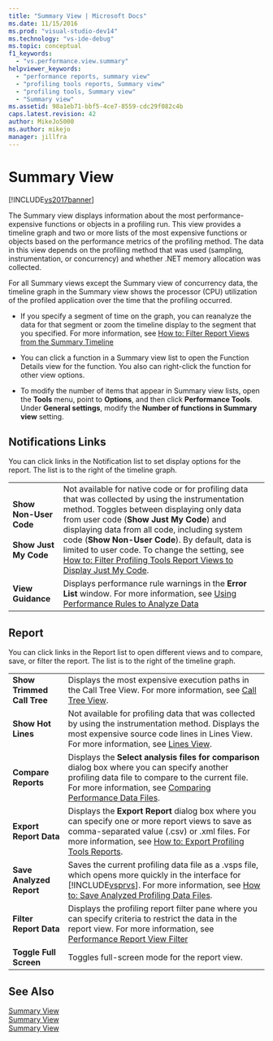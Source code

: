 ```yaml
---
title: "Summary View | Microsoft Docs"
ms.date: 11/15/2016
ms.prod: "visual-studio-dev14"
ms.technology: "vs-ide-debug"
ms.topic: conceptual
f1_keywords: 
  - "vs.performance.view.summary"
helpviewer_keywords: 
  - "performance reports, summary view"
  - "profiling tools reports, Summary view"
  - "profiling tools, Summary view"
  - "Summary view"
ms.assetid: 98a1eb71-bbf5-4ce7-8559-cdc29f082c4b
caps.latest.revision: 42
author: MikeJo5000
ms.author: mikejo
manager: jillfra
---
```

# Summary View
[!INCLUDE[vs2017banner](../includes/vs2017banner.md)]

The Summary view displays information about the most performance-expensive functions or objects in a profiling run. This view provides a timeline graph and two or more lists of the most expensive functions or objects based on the performance metrics of the profiling method. The data in this view depends on the profiling method that was used (sampling, instrumentation, or concurrency) and whether .NET memory allocation was collected.  
  
 For all Summary views except the Summary view of concurrency data, the timeline graph in the Summary view shows the processor (CPU) utilization of the profiled application over the time that the profiling occurred.  
  
- If you specify a segment of time on the graph, you can reanalyze the data for that segment or zoom the timeline display to the segment that you specified. For more information, see [How to: Filter Report Views from the Summary Timeline](../profiling/how-to-filter-report-views-from-the-summary-timeline.md)  
  
- You can click a function in a Summary view list to open the Function Details view for the function. You also can right-click the function for other view options.  
  
- To modify the number of items that appear in Summary view lists, open the **Tools** menu, point to **Options**, and then click **Performance Tools**. Under **General settings**, modify the **Number of functions in Summary view** setting.  
  
## Notifications Links  
 You can click links in the Notification list to set display options for the report. The list is to the right of the timeline graph.  
  
|||  
|-|-|  
|**Show Non-User Code**<br /><br /> **Show Just My Code**|Not available for native code or for profiling data that was collected by using the instrumentation method. Toggles between displaying only data from user code (**Show Just My Code**) and displaying data from all code, including system code (**Show Non-User Code**). By default, data is limited to user code. To change the setting, see [How to: Filter Profiling Tools Report Views to Display Just My Code](../profiling/how-to-filter-profiling-tools-report-views-to-display-just-my-code.md).|  
|**View Guidance**|Displays performance rule warnings in the **Error List** window. For more information, see [Using Performance Rules to Analyze Data](../profiling/using-performance-rules-to-analyze-data.md)|  
  
## Report  
 You can click links in the Report list to open different views and to compare, save, or filter the report. The list is to the right of the timeline graph.  
  
|||  
|-|-|  
|**Show Trimmed Call Tree**|Displays the most expensive execution paths in the Call Tree View. For more information, see [Call Tree View](../profiling/call-tree-view.md).|  
|**Show Hot Lines**|Not available for profiling data that was collected by using the instrumentation method. Displays the most expensive source code lines in Lines View. For more information, see [Lines View](../profiling/lines-view.md).|  
|**Compare Reports**|Displays the **Select analysis files for comparison** dialog box where you can specify another profiling data file to compare to the current file. For more information, see [Comparing Performance Data Files](../profiling/comparing-performance-data-files.md).|  
|**Export Report Data**|Displays the **Export Report** dialog box where you can specify one or more report views to save as comma-separated value (.csv) or .xml files. For more information, see [How to: Export Profiling Tools Reports](https://msdn.microsoft.com/174b5bd3-df9b-4fd4-88d4-76032ab90451).|  
|**Save Analyzed Report**|Saves the current profiling data file as a .vsps file, which opens more quickly in the interface for [!INCLUDE[vsprvs](../includes/vsprvs-md.md)]. For more information, see [How to: Save Analyzed Profiling Data Files](https://msdn.microsoft.com/0340ddde-caf4-48ac-8af3-d15dcdade556).|  
|**Filter Report Data**|Displays the profiling report filter pane where you can specify criteria to restrict the data in the report view. For more information, see [Performance Report View Filter](../profiling/performance-report-view-filter.md)|  
|**Toggle Full Screen**|Toggles full-screen mode for the report view.|  
  
## See Also  
 [Summary View](../profiling/summary-view-sampling-data.md)   
 [Summary View](../profiling/summary-view-instrumentation-data.md)   
 [Summary View](../profiling/summary-view-dotnet-memory-data.md)
